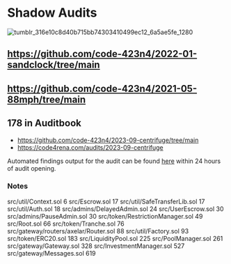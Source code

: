 # Shadow Audits

![tumblr_316e10c8d40b715bb74303410499ec12_6a5ae5fe_1280](https://github.com/0xJoichiro/Spike/assets/119509722/945d3253-d47a-4259-819c-fdd5738a6520)

## https://github.com/code-423n4/2022-01-sandclock/tree/main

###



## https://github.com/code-423n4/2021-05-88mph/tree/main





## 178 in Auditbook


- https://github.com/code-423n4/2023-09-centrifuge/tree/main
- https://code4rena.com/audits/2023-09-centrifuge

Automated findings output for the audit can be found [here](https://github.com/code-423n4/2023-09-centrifuge/blob/main/bot-report.md) within 24 hours of audit opening.

### Notes


src/util/Context.sol	6
src/Escrow.sol	17
src/util/SafeTransferLib.sol	17
src/util/Auth.sol	18
src/admins/DelayedAdmin.sol	24
src/UserEscrow.sol	30
src/admins/PauseAdmin.sol	30
src/token/RestrictionManager.sol	49
src/Root.sol	66
src/token/Tranche.sol	76
src/gateway/routers/axelar/Router.sol	88
src/util/Factory.sol	93
src/token/ERC20.sol	183
src/LiquidityPool.sol	225
src/PoolManager.sol	261
src/gateway/Gateway.sol	328
src/InvestmentManager.sol	527
src/gateway/Messages.sol	619
